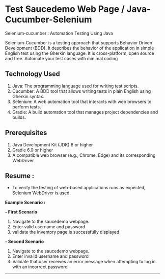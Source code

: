 Test Saucedemo Web Page / Java-Cucumber-Selenium
===============================
Selenium-cucumber : Automation Testing Using Java

Selenium-Cucumber is a testing approach that supports Behavior Driven Development (BDD). It describes the behavior of the application in simple English text using the Gherkin language. It is cross-platform, open source and free. Automate your test cases with minimal coding

Technology Used
-------------------
   1. Java: The programming language used for writing test scripts.
   2. Cucumber: A BDD tool that allows writing tests in plain English using Gherkin syntax.
   3. Selenium: A web automation tool that interacts with web browsers to perform tests.
   4. Gradle: A build automation tool that manages project dependencies and builds.

Prerequisites
-------------------
   1. Java Development Kit (JDK) 8 or higher
   2. Gradle 6.0 or higher
   3. A compatible web browser (e.g., Chrome, Edge) and its corresponding WebDriver

Resume :
--------
- To verify the testing of web-based applications runs as expected, Selenium WebDriver is used.


**Example Scenario :**

**- First Scenario**
  
   1.  Navigate to the saucedemo webpage.
   2.  Enter valid username and password
   3.  validate the inventory page is successfully displayed

**- Second Scenario**
   1.  Navigate to the saucedemo webpage.
   2.  Enter invalid username and password
   3.  Validate that user receives an error message when attempting to log in with an incorrect password

-------------------------




